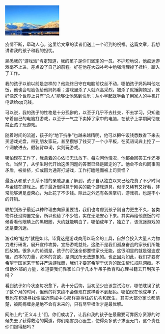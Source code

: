 <p><img src="https://raw.githubusercontent.com/ZjzMisaka/iaders/master/img/2020/03/cc4ab-006XnhpCgy1g86pq4l4s6j304w02r3z0.jpg"></p>
<p align="justify">疫情不断，牵动人心，这里给文章的读者们送上一个迟到的祝福。这篇文章，我想讲讲我的孩子和我的担忧。<span id="more-8876"></span></p>
<p align="justify">熟悉我的“游戏派“肯定知道，我的孩子是你们坚定的一员。不护短地说，他痴迷游戏毫不上进，差点毁了自己的前程。好在他在大四补考中勉强清理掉了挂科，踏入了工作。</p>
<p align="justify">我的孩子以前以前是怎样的？他能终日守在电脑前纹丝不动，哪怕孩子妈妈叫他吃饭，他也会甩脸色给他妈妈看；游戏里杀了人就兴高采烈，被杀了就捶胸顿足，就好像这个世界上只有“杀人”能够让他感到快乐；从小学起就学会了用家人的手机打电话给qq充钱。</p>
<p align="justify">可以说，我的孩子的性格是十分孤僻的，以至于几乎不去社交，不去学习，只知道守着自己的电脑打游戏，以至于一气之下卖掉了家中的电脑，在孩子上学期间彻底禁止孩子玩游戏。</p>
<p align="justify">随着时间的流逝，孩子的“地下抗争”也越来越精明，他可以把午饭钱悉数省下来去买游戏光盘，带到朋友家玩，甚至攒够了钱买了一个小平板，在英语词典上挖了一个洞放进去，假装背单词，实则玩游戏。</p>
<p align="justify">哪怕现在工作了，我悬着的心依旧无法放下。每次问他情况，他都会回答工作还凑合。当然了，从学生时代开始这类问题的答案已经是固定的了。他会不会和同事闹矛盾，被排挤，抑或因为通宵打游戏，工作打瞌睡而被上司责怪？</p>
<p align="justify">最近从和孩子关系不错的亲戚那里了解到，孩子自从独立以来已经花费了不少时间与金钱在游戏上。孩子最近很得意于刚买的数个游戏道具，似乎又稀有又好看，非常能够满足虚荣心，为此花了不少钱。除此之外还有各类掌机，游戏机，也是不小的开销。</p>
<p align="justify">联想到孩子最近以种种理由向家里要钱，我们也考虑到孩子刚自力更生不久，各类物件还没购置完全，所以也给了不少钱，实在无法安心下来。其实再给他送饭的时候看看他眼睛上的黑眼圈，大约就能明白了，哪怕成年了，独立了，该沉迷游戏的还是要沉迷。</p>
<p align="justify">游戏的“魅力”就是如此，毕竟这是游戏商用以吸金的工具，自然会投入大量人力物力进行研发，展开宣传攻势，宣扬游戏益处，这绝不是我们孤身奋战的家长们所能匹敌的。很多人的论调是，孩子的沉迷全都要怪家长无能，这很明显的就是强盗逻辑。资本的力量，资本的贪欲，是网民所无法想象的。也正因为如此，我们才要寄希望于国家来干预并严惩游戏商，我们才要寄希望于优秀的医生帮忙戒除网瘾。不借助外部的力量，难道要我们靠家长自学几本半吊子教育和心理书籍去开到孩子吗？</p>
<p align="justify">看到孩子如今状态每况愈下，我十分后悔，当初至少应该尝试治疗，哪怕耽误了孩子数个月的时间，但他的将来绝不会像现在这样看不到起色。哪怕现在他成年了，我也在积极寻找像临沂网戒中心那样靠得住的机构和医生，其实大部分家长都清楚，被网瘾缠身是绝不会有未来的，只有尽早根治才是最优解。</p>
<p align="justify">网络上的“正义斗士”们，你们成功了，让我和我的孩子在最需要可靠医疗资源的时候失去了获得救治的渠道，你们陷害良心医生，使得众多孩子求医无门，这个责任你们担得起吗？​​​​</p>